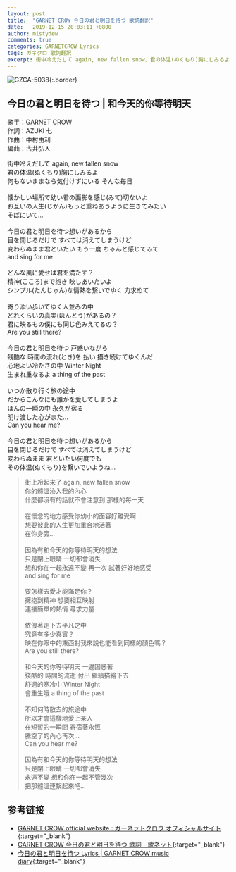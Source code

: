 ```yaml
---
layout: post
title:  "GARNET CROW 今日の君と明日を待つ 歌詞翻訳"
date:   2019-12-15 20:03:11 +0800
author: mistydew
comments: true
categories: GARNETCROW Lyrics
tags: ガネクロ 歌詞翻訳
excerpt: 街中冷えだして again, new fallen snow、君の体温(ぬくもり)胸にしみるよ。何もないままなら気付けずにいる そんな毎日。
---
```

![GZCA-5038](https://raw.githubusercontent.com/mistydew/gc2/master/cover/album/GZCA-5038.jpg){:.border}

## 今日の君と明日を待つ | 和今天的你等待明天

歌手：GARNET CROW<br>
作詞：AZUKI 七<br>
作曲：中村由利<br>
編曲：古井弘人

<div class="lyric-original">
<p>
街中冷えだして again, new fallen snow<br>
君の体温(ぬくもり)胸にしみるよ<br>
何もないままなら気付けずにいる そんな毎日<br>
<br>
懐かしい場所で幼い君の面影を感じ(みて)切ないよ<br>
お互いの人生(じかん)もっと重ねあうように生きてみたい<br>
そばにいて…<br>
<br>
今日の君と明日を待つ想いがあるから<br>
目を閉じるだけで すべては消えてしまうけど<br>
変わらぬまま君といたい もう一度 ちゃんと感じてみて<br>
and sing for me<br>
<br>
どんな風に愛せば君を満たす？<br>
精神(こころ)まで抱き 映しあいたいよ<br>
シンプル(たんじゅん)な情熱を繋いでゆく 力求めて<br>
<br>
寄り添い歩いてゆく人並みの中<br>
どれくらいの真実(ほんとう)があるの？<br>
君に映るもの僕にも同じ色みえてるの？<br>
Are you still there?<br>
<br>
今日の君と明日を待つ 戸惑いながら<br>
残酷な 時間の流れ(とき)を 払い 描き続けてゆくんだ<br>
心地よい冷たさの中 Winter Night<br>
生まれ重なるよ a thing of the past<br>
<br>
いつか散り行く旅の途中<br>
だからこんなにも誰かを愛してしまうよ<br>
ほんの一瞬の中 永久が宿る<br>
明け渡した心がまた…<br>
Can you hear me?<br>
<br>
今日の君と明日を待つ想いがあるから<br>
目を閉じるだけで すべては消えてしまうけど<br>
変わらぬまま 君といたい何度でも<br>
その体温(ぬくもり)を繋いでいようね…
</p>
</div>

<div class="lyric-translation">
<blockquote>
街上冷起來了 again, new fallen snow<br>
你的體溫沁入我的內心<br>
什麼都沒有的話就不會注意到 那樣的每一天<br>
<br>
在懷念的地方感受你幼小的面容好難受啊<br>
想要彼此的人生更加重合地活著<br>
在你身旁...<br>
<br>
因為有和今天的你等待明天的想法<br>
只是閉上眼睛 一切都會消失<br>
想和你在一起永遠不變 再一次 試著好好地感受<br>
and sing for me<br>
<br>
要怎樣去愛才能滿足你？<br>
擁抱到精神 想要相互映射<br>
連接簡單的熱情 尋求力量<br>
<br>
依偎著走下去平凡之中<br>
究竟有多少真實？<br>
映在你眼中的東西對我來說也能看到同樣的顏色嗎？<br>
Are you still there?<br>
<br>
和今天的你等待明天 一邊困惑著<br>
殘酷的 時間的流逝 付出 繼續描繪下去<br>
舒適的寒冷中 Winter Night<br>
會重生哦 a thing of the past<br>
<br>
不知何時散去的旅途中<br>
所以才會這樣地愛上某人<br>
在短暫的一瞬間 寄宿著永恆<br>
騰空了的內心再次...<br>
Can you hear me?<br>
<br>
因為有和今天的你等待明天的想法<br>
只是閉上眼睛 一切都會消失<br>
永遠不變 想和你在一起不管幾次<br>
把那體溫連繫起來吧...
</blockquote>
</div>

## 参考链接

* [GARNET CROW official website : ガーネットクロウ オフィシャルサイト](http://www.garnetcrow.com){:target="_blank"}
* [GARNET CROW 今日の君と明日を待つ 歌詞 - 歌ネット](https://www.uta-net.com/song/20213){:target="_blank"}
* [今日の君と明日を待つ Lyrics \| GARNET CROW music diary](https://mistydew.github.io/gc/lyrics/original/今日の君と明日を待つ.html){:target="_blank"}
